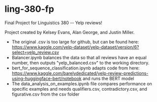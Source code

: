 # ling-380-fp
Final Project for Linguistics 380 -- Yelp reviews!

Project created by Kelsey Evans, Alan George, and Justin Miller.

* The original .csv is too large for github, but can be found here: https://www.kaggle.com/yelp-dataset/yelp-dataset/version/6?select=yelp_review.csv
* Balancer.ipynb balances the data so that all reviews have an equal number, then outputs "yelp_balanced.csv" to the working directory.
* bert_for_sequence_classification.ipynb adapts code from here: https://www.kaggle.com/barelydedicated/yelp-review-predictions-using-huggingface-bert/notebook and runs the BERT model 
* The data_analysis_on_examples.ipynb file compares performance on specific examples and needs qualifiers.csv, contradictory.csv, and figurative.csv from the csv folder
